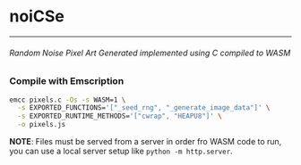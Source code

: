 # noiCSe
---
###### Random Noise Pixel Art Generated implemented using C compiled to WASM

### Compile with Emscription
```bash
emcc pixels.c -Os -s WASM=1 \
  -s EXPORTED_FUNCTIONS='["_seed_rng", "_generate_image_data"]' \
  -s EXPORTED_RUNTIME_METHODS='["cwrap", "HEAPU8"]' \
  -o pixels.js
```

**NOTE**: Files must be served from a server in order fro WASM code to run, you can use a local server setup like `python -m http.server`.

